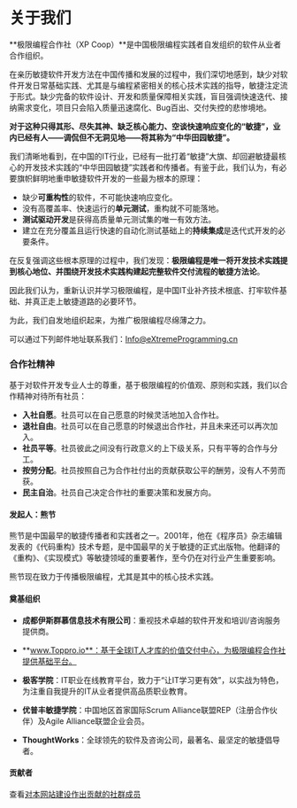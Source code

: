 # 关于我们

**极限编程合作社（XP Coop）**是中国极限编程实践者自发组织的软件从业者合作组织。

在亲历敏捷软件开发方法在中国传播和发展的过程中，我们深切地感到，缺少对软件开发日常基础实践、尤其是与编程紧密相关的核心技术实践的指导，敏捷注定流于形式。缺少完备的软件设计、开发和质量保障相关实践，盲目强调快速迭代、接纳需求变化，项目只会陷入质量迅速腐化、Bug百出、交付失控的悲惨境地。

**对于这种只得其形、尽失其神、缺乏核心能力、空谈快速响应变化的“敏捷”，业内已经有人——调侃但不无洞见地——将其称为“中华田园敏捷”。**

我们清晰地看到，在中国的IT行业，已经有一批打着“敏捷”大旗、却回避敏捷最核心的开发技术实践的“中华田园敏捷”实践者和传播者。有鉴于此，我们认为，有必要旗帜鲜明地重申敏捷软件开发的一些最为根本的原理：

* 缺少**可重构性**的软件，不可能快速响应变化。
* 没有高覆盖率、快速运行的**单元测试**，重构就不可能落地。
* **测试驱动开发**是获得高质量单元测试集的唯一有效方法。
* 建立在充分覆盖且运行快速的自动化测试基础上的**持续集成**是迭代式开发的必要条件。

在反复强调这些根本原理的过程中，我们发现：**极限编程是唯一将开发技术实践提到核心地位、并围绕开发技术实践构建起完整软件交付流程的敏捷方法论**。

因此我们认为，重新认识并学习极限编程，是中国IT业补齐技术根底、打牢软件基础、并真正走上敏捷道路的必要环节。

为此，我们自发地组织起来，为推广极限编程尽绵薄之力。

可以通过下列邮件地址联系我们：[Info@eXtremeProgramming.cn](mailto:Info@eXtremeProgramming.cn)

### 合作社精神

基于对软件开发专业人士的尊重，基于极限编程的价值观、原则和实践，我们以合作精神对待所有社员：

* **入社自愿**。社员可以在自己愿意的时候灵活地加入合作社。
* **退社自由**。社员可以在自己愿意的时候退出合作社，并且未来还可以再次加入。
* **社员平等**。社员彼此之间没有行政意义的上下级关系，只有平等的合作与分工。
* **按劳分配**。社员按照自己为合作社付出的贡献获取公平的酬劳，没有人不劳而获。
* **民主自治**。社员自己决定合作社的重要决策和发展方向。

#### 发起人：熊节

熊节是中国最早的敏捷传播者和实践者之一。2001年，他在《程序员》杂志编辑发表的《代码重构》技术专题，是中国最早的关于敏捷的正式出版物。他翻译的《重构》、《实现模式》等敏捷领域的重要著作，至今仍在对行业产生重要影响。

熊节现在致力于传播极限编程，尤其是其中的核心技术实践。

#### 奠基组织

* **成都伊斯群慕信息技术有限公司**：重视技术卓越的软件开发和培训/咨询服务提供商。

* **www.Toppro.io**：基于全球IT人才库的价值交付中心，为极限编程合作社提供基础平台。

* **极客学院**：IT职业在线教育平台，致力于“让IT学习更有效”，以实战为特色，为注重自我提升的IT从业者提供高品质职业教育。

* **优普丰敏捷学院**：中国地区首家国际Scrum Alliance联盟REP（注册合作伙伴）及Agile Alliance联盟企业会员。

* **ThoughtWorks**：全球领先的软件及咨询公司，最著名、最坚定的敏捷倡导者。

#### 贡献者

查看[对本网站建设作出贡献的社群成员](https://github.com/eXtremeProgramming-cn/www.extremeprogramming.cn/graphs/contributors)

